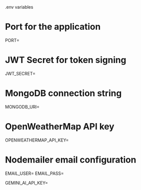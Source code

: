 .env variables


# Port for the application
PORT=

# JWT Secret for token signing
JWT_SECRET=

# MongoDB connection string
MONGODB_URI=

# OpenWeatherMap API key
OPENWEATHERMAP_API_KEY=

# Nodemailer email configuration
EMAIL_USER=
EMAIL_PASS=

GEMINI_AI_API_KEY=

